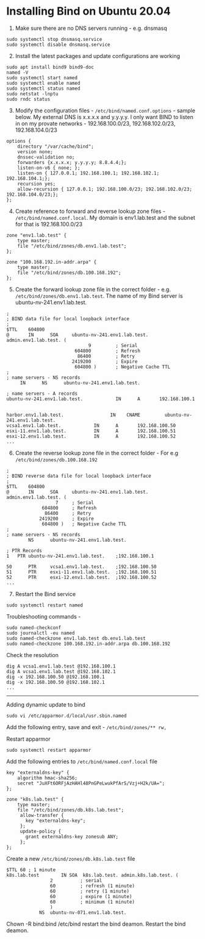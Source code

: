 # Installing Bind on Ubuntu 20.04

1. Make sure there are no DNS servers running - e.g. dnsmasq
```console
sudo systemctl stop dnsmasq.service
sudo systemctl disable dnsmasq.service
```

2. Install the latest packages and update configurations are working
```console
sudo apt install bind9 bind9-doc
named -V
sudo systemctl start named
sudo systemctl enable named
sudo systemctl status named
sudo netstat -lnptu
sudo rndc status
```

3. Modify the configuration files - `/etc/bind/named.conf.options` - sample below. My external DNS is x.x.x.x and y.y.y.y. I only want BIND to listen in on my provate networks - 192.168.100.0/23, 192.168.102.0/23, 192.168.104.0/23
```
options {
	directory "/var/cache/bind";
	version none;
	dnssec-validation no;
	forwarders {x.x.x.x; y.y.y.y; 8.8.4.4;};
	listen-on-v6 { none; }; 
	listen-on { 127.0.0.1; 192.168.100.1; 192.168.102.1; 192.168.104.1;};
	recursion yes;
	allow-recursion { 127.0.0.1; 192.168.100.0/23; 192.168.102.0/23; 192.168.104.0/23;};
};
```

4. Create reference to forward and reverse lookup zone files - `/etc/bind/named.conf.local`. My domain is env1.lab.test and the subnet for that is 192.168.100.0/23
```
zone "env1.lab.test" {
    type master;
    file "/etc/bind/zones/db.env1.lab.test";
};

zone "100.168.192.in-addr.arpa" {
    type master;
    file "/etc/bind/zones/db.100.168.192";
};
```

5. Create the forward lookup zone file in the correct folder - e.g. `/etc/bind/zones/db.env1.lab.test`. The name of my Bind server is  ubuntu-nv-241.env1.lab.test.
```
;
; BIND data file for local loopback interface
;
$TTL    604800
@       IN      SOA     ubuntu-nv-241.env1.lab.test. admin.env1.lab.test. (
                              9         ; Serial
                         604800         ; Refresh
                          86400         ; Retry
                        2419200         ; Expire
                         604800 )       ; Negative Cache TTL
;
; name servers - NS records
     IN      NS      ubuntu-nv-241.env1.lab.test.

; name servers - A records
ubuntu-nv-241.env1.lab.test.            IN      A       192.168.100.1


harbor.env1.lab.test.			      IN 	CNAME	      ubuntu-nv-241.env1.lab.test.
vcsa1.env1.lab.test.            IN      A       192.168.100.50
esxi-11.env1.lab.test.          IN      A       192.168.100.51
esxi-12.env1.lab.test.          IN      A       192.168.100.52
...
```

6. Create the reverse lookup zone file in the correct folder - For e.g `/etc/bind/zones/db.100.168.192`
```
;
; BIND reverse data file for local loopback interface
;
$TTL	604800
@       IN      SOA     ubuntu-nv-241.env1.lab.test. admin.env1.lab.test. (
			      7		; Serial
			 604800		; Refresh
			  86400		; Retry
			2419200		; Expire
			 604800 )	; Negative Cache TTL
;
; name servers - NS records
     	NS      ubuntu-nv-241.env1.lab.test.

; PTR Records
1	PTR	ubuntu-nv-241.env1.lab.test.	;192.168.100.1

50  	PTR     vcsa1.env1.lab.test.  	;192.168.100.50
51  	PTR     esxi-11.env1.lab.test.  ;192.168.100.51
52  	PTR     esxi-12.env1.lab.test.  ;192.168.100.52
...
```

7. Restart the Bind service
```console
sudo systemctl restart named
```

Troubleshooting commands - 
```console
sudo named-checkconf
sudo journalctl -eu named
sudo named-checkzone env1.lab.test db.env1.lab.test
sudo named-checkzone 100.168.192.in-addr.arpa db.100.168.192
```

Check the resolution
```console
dig A vcsa1.env1.lab.test @192.168.100.1
dig A vcsa1.env1.lab.test @192.168.102.1
dig -x 192.168.100.50 @192.168.100.1
dig -x 192.168.100.50 @192.168.102.1
...
```

---
Adding dynamic update to bind
```console
sudo vi /etc/apparmor.d/local/usr.sbin.named 
```
Add the following entry, save and exit  - 
`/etc/bind/zones/** rw,`

Restart apparmor
```console
sudo systemctl restart apparmor
```

Add the following entries to `/etc/bind/named.conf.local` file
```
key "externaldns-key" {
	algorithm hmac-sha256;
	secret "JuXFt6ORFjAzHAHl48PnGPeLwukPfArS/Vzj+H2k/UA=";
};

zone "k8s.lab.test" {
    type master;
    file "/etc/bind/zones/db.k8s.lab.test";
     allow-transfer {
       key "externaldns-key";
     };
     update-policy {
       grant externaldns-key zonesub ANY;
     };
};
```

Create a new `/etc/bind/zones/db.k8s.lab.test` file
```
$TTL 60	; 1 minute
k8s.lab.test		IN SOA	k8s.lab.test. admin.k8s.lab.test. (
				2          ; serial
				60         ; refresh (1 minute)
				60         ; retry (1 minute)
				60         ; expire (1 minute)
				60         ; minimum (1 minute)
				)
			NS	ubuntu-nv-071.env1.lab.test.
```

Chown -R bind:bind /etc/bind
 restart the bind deamon. 
Restart the bind deamon. 
